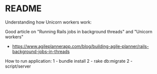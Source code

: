 # README
Understanding how Unicorn workers work:

Good article on "Running Rails jobs in background threads" and "Unicorn workers"
- https://www.agileplannerapp.com/blog/building-agile-planner/rails-background-jobs-in-threads

How to run application:
1 - bundle install
2 - rake db:migrate
2 - script/server